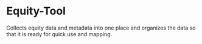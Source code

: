 # Equity-Tool
Collects equity data and metadata into one place and organizes the data so that it is ready for quick use and mapping. 
